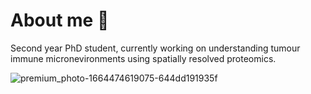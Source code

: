 # About me 👋

Second year PhD student, currently working on understanding tumour immune micronevironments using spatially resolved proteomics.

![premium_photo-1664474619075-644dd191935f](https://github.com/user-attachments/assets/f6c84383-dc70-4360-a8af-8eaab986e18f)


<!--
**MattRCGuelbert/MattRCGuelbert** is a ✨ _special_ ✨ repository because its `README.md` (this file) appears on your GitHub profile.

Here are some ideas to get you started:

- 🔭 I’m currently working on ...
- 🌱 I’m currently learning ...
- 👯 I’m looking to collaborate on ...
- 🤔 I’m looking for help with ...
- 💬 Ask me about ...
- 📫 How to reach me: ...
- 😄 Pronouns: ...
- ⚡ Fun fact: ...
-->
